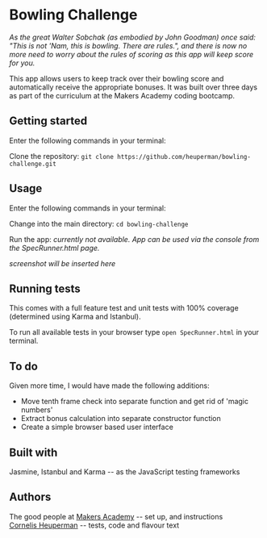 # Bowling Challenge

*As the great Walter Sobchak (as embodied by John Goodman) once said: "This is not 'Nam, this is bowling. There are rules.", and there is now no more need to worry about the rules of scoring as this app will keep score for you.*

This app allows users to keep track over their bowling score and automatically receive the appropriate bonuses. It was built over three days as part of the curriculum at the Makers Academy coding bootcamp.

## Getting started
Enter the following commands in your terminal:

Clone the repository:
`git clone https://github.com/heuperman/bowling-challenge.git`

## Usage
Enter the following commands in your terminal:

Change into the main directory:
`cd bowling-challenge`

Run the app:
*currently not available. App can be used via the console from the SpecRunner.html page.*

*screenshot will be inserted here*

## Running tests
This comes with a full feature test and unit tests with 100% coverage (determined using Karma and Istanbul).

To run all available tests in your browser type `open SpecRunner.html` in your terminal.

## To do
Given more time, I would have made the following additions:
  - Move tenth frame check into separate function and get rid of 'magic numbers'  
  - Extract bonus calculation into separate constructor function  
  - Create a simple browser based user interface  

## Built with
Jasmine, Istanbul and Karma -- as the JavaScript testing frameworks

## Authors
The good people at [Makers Academy](https://makers.tech/) -- set up, and instructions  
[Cornelis Heuperman](https://github.com/heuperman) -- tests, code and flavour text
